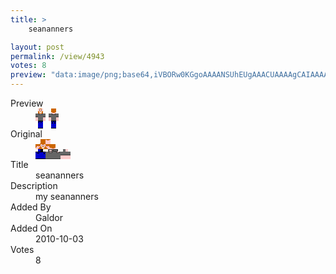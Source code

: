 ```yaml
---
title: >
    seananners

layout: post
permalink: /view/4943
votes: 8
preview: "data:image/png;base64,iVBORw0KGgoAAAANSUhEUgAAACUAAAAgCAIAAAAaMSbnAAAABnRSTlMA/wD/AP5AXyvrAAABEklEQVRIie1WQXLDIAxcdfKiSm+CPKnwJpQnlR7icYAqYNd2ZurJngyeZSUkJFHO35ihNwAaZd5glwCAP7EA6j/MfQ4PiYvx+65xDH5ZxEwy+UciYD5YTzWnyb+cElT31avuU6OwS038NEoZgD31JsmQH0tPeynZegCgOoVt5WXeE81I775eSfgD+ulNzrlKTDWFMC/Fe65TNISvcun9dRXd8E+87xg4RJ/e6vG2Bzek2xXoOLxa76JF0j+7DX3+MNbSaa5eAHyMJiGUOdz0Cr2top89fmfXq/vRtm63hE7l/EJku1vNOJ2zFtCberZxchnTG4sEEOt7OQYndPw7ZEqz+vsmDCw++/t76/1vvVfXsx/G83WvaHUx5QAAAABJRU5ErkJggg=="
---
```

<dl class="side-by-side">
<dt>Preview</dt>
<dd>
    <img class="preview" src="data:image/png;base64,iVBORw0KGgoAAAANSUhEUgAAACUAAAAgCAIAAAAaMSbnAAAABnRSTlMA/wD/AP5AXyvrAAABEklEQVRIie1WQXLDIAxcdfKiSm+CPKnwJpQnlR7icYAqYNd2ZurJngyeZSUkJFHO35ihNwAaZd5glwCAP7EA6j/MfQ4PiYvx+65xDH5ZxEwy+UciYD5YTzWnyb+cElT31avuU6OwS038NEoZgD31JsmQH0tPeynZegCgOoVt5WXeE81I775eSfgD+ulNzrlKTDWFMC/Fe65TNISvcun9dRXd8E+87xg4RJ/e6vG2Bzek2xXoOLxa76JF0j+7DX3+MNbSaa5eAHyMJiGUOdz0Cr2top89fmfXq/vRtm63hE7l/EJku1vNOJ2zFtCberZxchnTG4sEEOt7OQYndPw7ZEqz+vsmDCw++/t76/1vvVfXsx/G83WvaHUx5QAAAABJRU5ErkJggg==">
</dd>
<dt>Original</dt>
<dd>
    <img class="preview" src="data:image/png;base64,iVBORw0KGgoAAAANSUhEUgAAAEAAAAAgCAYAAACinX6EAAABBklEQVR42u2Wiw3EIAiG3cmd3KljdA9HuR08a2LPM8VHwUQUkj9pfDTyiYBSFbNGOYwUd6s56KwNgsa3AQBJAAgAASAAlnV+CQDYMse+T8De8B4AvPmlaViHsaUAXM58zjPIHcftXEsEhG+/597fAWZ6AHHuKTL+ooQzgJa3nVtLrmABoPXgMReU3n5PspymTFJn9VrOYNAnXIdKpXIVzRjjtNaPKs1Ftfw/1QCgNADyg6UAcieiBMBKADg9AYcRdJNQBFCs79GLG+8T5BAUARTrBwHIb7fk+G8NxSFHalAEbA+g/AQEAKFqVQNbVaYH0NtavyiLAkAACIC9AeBaYWyWrmk0gC/LD+Zc/50ergAAAABJRU5ErkJggg==">
</dd>
<dt>Title</dt>
<dd>seananners</dd>
<dt>Description</dt>
<dd>my seananners</dd>
<dt>Added By</dt>
<dd>Galdor</dd>
<dt>Added On</dt>
<dd>2010-10-03</dd>
<dt>Votes</dt>
<dd>8</dd>
</dl>
